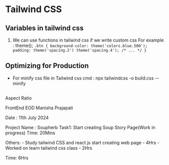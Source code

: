 # Tailwind CSS

## Variables in tailwind css

1. We can use functions in tailwind css if we write custom css
   For example : theme();
   `.btn {
background-color: theme('colors.blue.500');
padding: theme('spacing.2') theme('spacing.4');
/* ... */
}`

## Optimizing for Production

- For minify css file in Tailwind css
  cmd : npx tailwindcss -o build.css --minify

##

Aspect Ratio

FrontEnd EOD
Manisha Prajapati

Date : 11th July 2024

Project Name : Soupherb
Task1: Start creating Soup Story Page(Work in progress)
Time: 20Mins

Others: - Study tailwind CSS and react js start creating web page - 4Hrs - Worked on learn tailwind css class - 2Hrs

Time: 6Hrs
